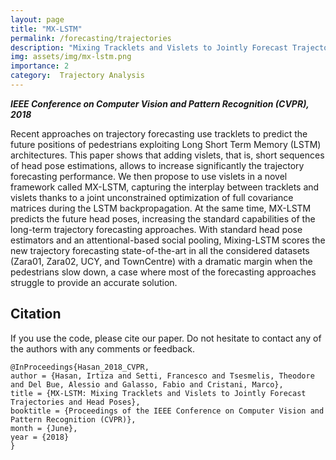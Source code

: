 ```yaml
---
layout: page
title: "MX-LSTM"
permalink: /forecasting/trajectories
description: "Mixing Tracklets and Vislets to Jointly Forecast Trajectories and Head Poses"
img: assets/img/mx-lstm.png
importance: 2
category:  Trajectory Analysis
---
```


***IEEE Conference on Computer Vision and Pattern Recognition (CVPR), 2018***

Recent approaches on trajectory forecasting use tracklets to predict the future positions of pedestrians exploiting Long Short Term Memory (LSTM) architectures. This paper shows that adding vislets, that is, short sequences of head pose estimations, allows to increase significantly the trajectory forecasting performance. We then propose to use vislets in a novel framework called MX-LSTM, capturing the interplay between tracklets and vislets thanks to a joint unconstrained optimization of full covariance matrices during the LSTM backpropagation. At the same time, MX-LSTM predicts the future head poses, increasing the standard capabilities of the long-term trajectory forecasting approaches. With standard head pose estimators and an attentional-based social pooling, Mixing-LSTM scores the new trajectory forecasting state-of-the-art in all the considered datasets (Zara01, Zara02, UCY, and TownCentre) with a dramatic margin when the pedestrians slow down, a case where most of the forecasting approaches struggle to provide an accurate solution.


## Citation
If you use the code, please cite our paper. Do not hesitate to contact any of the authors with any comments or feedback.

```
@InProceedings{Hasan_2018_CVPR,
author = {Hasan, Irtiza and Setti, Francesco and Tsesmelis, Theodore and Del Bue, Alessio and Galasso, Fabio and Cristani, Marco},
title = {MX-LSTM: Mixing Tracklets and Vislets to Jointly Forecast Trajectories and Head Poses},
booktitle = {Proceedings of the IEEE Conference on Computer Vision and Pattern Recognition (CVPR)},
month = {June},
year = {2018}
}
```